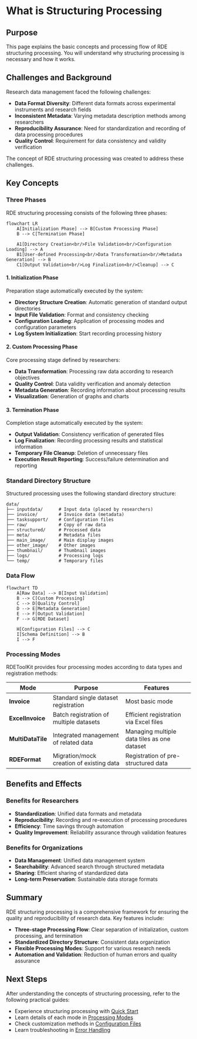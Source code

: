 # What is Structuring Processing

## Purpose

This page explains the basic concepts and processing flow of RDE structuring processing. You will understand why structuring processing is necessary and how it works.

## Challenges and Background

Research data management faced the following challenges:

- **Data Format Diversity**: Different data formats across experimental instruments and research fields
- **Inconsistent Metadata**: Varying metadata description methods among researchers
- **Reproducibility Assurance**: Need for standardization and recording of data processing procedures
- **Quality Control**: Requirement for data consistency and validity verification

The concept of RDE structuring processing was created to address these challenges.

## Key Concepts

### Three Phases

RDE structuring processing consists of the following three phases:

```mermaid
flowchart LR
    A[Initialization Phase] --> B[Custom Processing Phase]
    B --> C[Termination Phase]

    A1[Directory Creation<br/>File Validation<br/>Configuration Loading] --> A
    B1[User-defined Processing<br/>Data Transformation<br/>Metadata Generation] --> B
    C1[Output Validation<br/>Log Finalization<br/>Cleanup] --> C
```

#### 1. Initialization Phase

Preparation stage automatically executed by the system:

- **Directory Structure Creation**: Automatic generation of standard output directories
- **Input File Validation**: Format and consistency checking
- **Configuration Loading**: Application of processing modes and configuration parameters
- **Log System Initialization**: Start recording processing history

#### 2. Custom Processing Phase

Core processing stage defined by researchers:

- **Data Transformation**: Processing raw data according to research objectives
- **Quality Control**: Data validity verification and anomaly detection
- **Metadata Generation**: Recording information about processing results
- **Visualization**: Generation of graphs and charts

#### 3. Termination Phase

Completion stage automatically executed by the system:

- **Output Validation**: Consistency verification of generated files
- **Log Finalization**: Recording processing results and statistical information
- **Temporary File Cleanup**: Deletion of unnecessary files
- **Execution Result Reporting**: Success/failure determination and reporting

### Standard Directory Structure

Structured processing uses the following standard directory structure:

```shell
data/
├── inputdata/      # Input data (placed by researchers)
├── invoice/        # Invoice data (metadata)
├── tasksupport/    # Configuration files
├── raw/            # Copy of raw data
├── structured/     # Processed data
├── meta/           # Metadata files
├── main_image/     # Main display images
├── other_image/    # Other images
├── thumbnail/      # Thumbnail images
├── logs/           # Processing logs
└── temp/           # Temporary files
```

### Data Flow

```mermaid
flowchart TD
    A[Raw Data] --> B[Input Validation]
    B --> C[Custom Processing]
    C --> D[Quality Control]
    D --> E[Metadata Generation]
    E --> F[Output Validation]
    F --> G[RDE Dataset]

    H[Configuration Files] --> C
    I[Schema Definition] --> B
    I --> F
```

### Processing Modes

RDEToolKit provides four processing modes according to data types and registration methods:

| Mode | Purpose | Features |
|------|---------|----------|
| **Invoice** | Standard single dataset registration | Most basic mode |
| **ExcelInvoice** | Batch registration of multiple datasets | Efficient registration via Excel files |
| **MultiDataTile** | Integrated management of related data | Managing multiple data tiles as one dataset |
| **RDEFormat** | Migration/mock creation of existing data | Registration of pre-structured data |

## Benefits and Effects

### Benefits for Researchers

- **Standardization**: Unified data formats and metadata
- **Reproducibility**: Recording and re-execution of processing procedures
- **Efficiency**: Time savings through automation
- **Quality Improvement**: Reliability assurance through validation features

### Benefits for Organizations

- **Data Management**: Unified data management system
- **Searchability**: Advanced search through structured metadata
- **Sharing**: Efficient sharing of standardized data
- **Long-term Preservation**: Sustainable data storage formats

## Summary

RDE structuring processing is a comprehensive framework for ensuring the quality and reproducibility of research data. Key features include:

- **Three-stage Processing Flow**: Clear separation of initialization, custom processing, and termination
- **Standardized Directory Structure**: Consistent data organization
- **Flexible Processing Modes**: Support for various research needs
- **Automation and Validation**: Reduction of human errors and quality assurance

## Next Steps

After understanding the concepts of structuring processing, refer to the following practical guides:

- Experience structuring processing with [Quick Start](../quickstart.en.md)
- Learn details of each mode in [Processing Modes](../mode/mode.en.md)
- Check customization methods in [Configuration Files](../config/config.en.md)
- Learn troubleshooting in [Error Handling](errorhandling.en.md)
